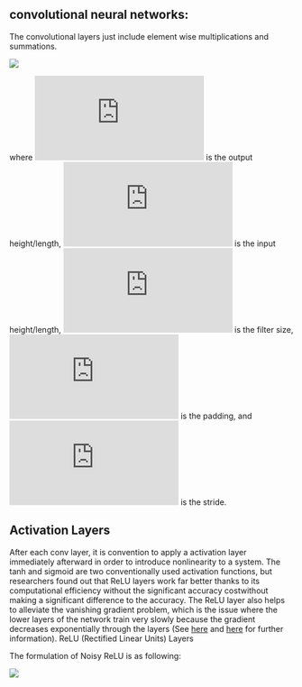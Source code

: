 ## convolutional neural networks:
The convolutional layers just include element wise multiplications and summations.

![](https://latex.codecogs.com/gif.latex?O=\frac{W-K+2P}{S}+1)

where ![](https://latex.codecogs.com/gif.latex?O) is the output height/length, ![](https://latex.codecogs.com/gif.latex?W) is the input height/length, ![](https://latex.codecogs.com/gif.latex?K) is the filter size, ![](https://latex.codecogs.com/gif.latex?P) is the padding, and ![](https://latex.codecogs.com/gif.latex?S) is the stride.

## Activation Layers
After each conv layer, it is convention to apply a activation layer immediately afterward in order to introduce nonlinearity to a system. The tanh and sigmoid are two conventionally used activation functions, but researchers found out that ReLU layers work far better thanks to its computational efficiency without the significant accuracy costwithout making a significant difference to the accuracy. The ReLU layer also helps to alleviate the vanishing gradient problem, which is the issue where the lower layers of the network train very slowly because the gradient decreases exponentially through the layers (See [here](https://en.wikipedia.org/wiki/Vanishing_gradient_problem) and [here](https://www.quora.com/What-is-the-vanishing-gradient-problem) for further information).
ReLU (Rectified Linear Units) Layers

The formulation of Noisy ReLU is as following:

![](https://latex.codecogs.com/gif.latex?f(x)=\max(0,x))

